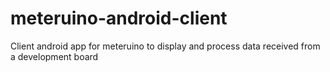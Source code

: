 # meteruino-android-client
Client android app for meteruino to display and process data received from a development board
